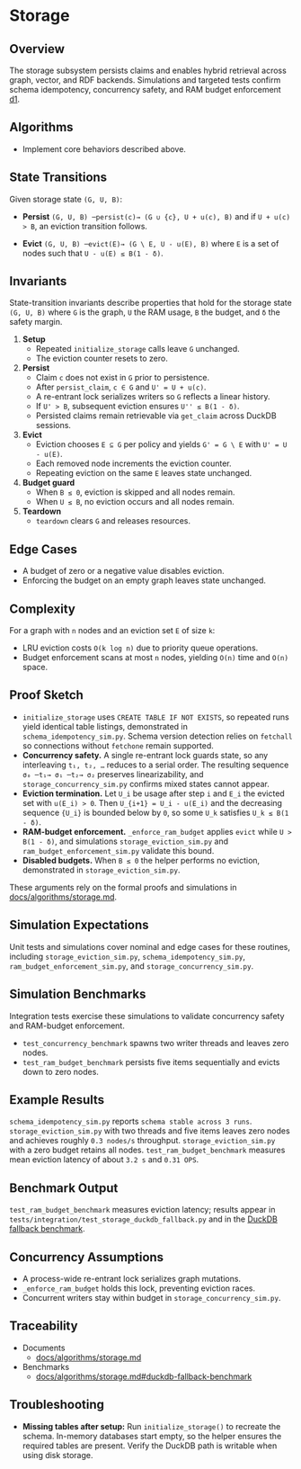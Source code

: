 # Storage

## Overview

The storage subsystem persists claims and enables hybrid retrieval across
graph, vector, and RDF backends. Simulations and targeted tests confirm
schema idempotency, concurrency safety, and RAM budget enforcement [d1].

## Algorithms

- Implement core behaviors described above.

## State Transitions

Given storage state `(G, U, B)`:

- **Persist**
  `(G, U, B) ─persist(c)→ (G ∪ {c}, U + u(c), B)`
  and if `U + u(c) > B`, an eviction transition follows.

- **Evict**
 `(G, U, B) ─evict(E)→ (G \ E, U - u(E), B)`
  where `E` is a set of nodes such that `U - u(E) ≤ B(1 - δ)`.

## Invariants

State-transition invariants describe properties that hold for the storage state
`(G, U, B)` where `G` is the graph, `U` the RAM usage, `B` the budget, and `δ`
the safety margin.

1. **Setup**
   - Repeated `initialize_storage` calls leave `G` unchanged.
   - The eviction counter resets to zero.
2. **Persist**
   - Claim `c` does not exist in `G` prior to persistence.
   - After `persist_claim`, `c ∈ G` and `U' = U + u(c)`.
   - A re-entrant lock serializes writers so `G` reflects a linear history.
   - If `U' > B`, subsequent eviction ensures `U'' ≤ B(1 - δ)`.
   - Persisted claims remain retrievable via `get_claim` across DuckDB
     sessions.
3. **Evict**
   - Eviction chooses `E ⊆ G` per policy and yields
     `G' = G \ E` with `U' = U - u(E)`.
   - Each removed node increments the eviction counter.
   - Repeating eviction on the same `E` leaves state unchanged.
4. **Budget guard**
   - When `B ≤ 0`, eviction is skipped and all nodes remain.
   - When `U ≤ B`, no eviction occurs and all nodes remain.
5. **Teardown**
   - `teardown` clears `G` and releases resources.

## Edge Cases

- A budget of zero or a negative value disables eviction.
- Enforcing the budget on an empty graph leaves state unchanged.

## Complexity

For a graph with `n` nodes and an eviction set `E` of size `k`:

- LRU eviction costs `O(k log n)` due to priority queue operations.
- Budget enforcement scans at most `n` nodes, yielding `O(n)` time and
  `O(n)` space.

## Proof Sketch

- `initialize_storage` uses `CREATE TABLE IF NOT EXISTS`, so repeated runs
  yield identical table listings, demonstrated in
  `schema_idempotency_sim.py`. Schema version detection relies on
  `fetchall` so connections without `fetchone` remain supported.
- **Concurrency safety.** A single re-entrant lock guards state, so any
  interleaving `t₁, t₂, …` reduces to a serial order. The resulting sequence
  `σ₀ ─t₁→ σ₁ ─t₂→ σ₂` preserves linearizability, and
  `storage_concurrency_sim.py` confirms mixed states cannot appear.
- **Eviction termination.** Let `U_i` be usage after step `i` and `E_i` the
  evicted set with `u(E_i) > 0`. Then `U_{i+1} = U_i - u(E_i)` and the
  decreasing sequence `{U_i}` is bounded below by `0`, so some `U_k` satisfies
  `U_k ≤ B(1 - δ)`.
- **RAM-budget enforcement.** `_enforce_ram_budget` applies `evict` while
  `U > B(1 - δ)`, and simulations `storage_eviction_sim.py` and
  `ram_budget_enforcement_sim.py` validate this bound.
- **Disabled budgets.** When `B ≤ 0` the helper performs no eviction,
  demonstrated in `storage_eviction_sim.py`.

These arguments rely on the formal proofs and simulations in
[docs/algorithms/storage.md][d1].

## Simulation Expectations

Unit tests and simulations cover nominal and edge cases for these routines,
including `storage_eviction_sim.py`, `schema_idempotency_sim.py`,
`ram_budget_enforcement_sim.py`, and `storage_concurrency_sim.py`.

## Simulation Benchmarks

Integration tests exercise these simulations to validate concurrency safety and
RAM-budget enforcement.

- `test_concurrency_benchmark` spawns two writer threads and leaves zero nodes.
- `test_ram_budget_benchmark` persists five items sequentially and evicts down
  to zero nodes.

## Example Results

`schema_idempotency_sim.py` reports `schema stable across 3 runs`.
`storage_eviction_sim.py` with two threads and five items leaves zero nodes and
achieves roughly `0.3 nodes/s` throughput.
`storage_eviction_sim.py` with a zero budget retains all nodes.
`test_ram_budget_benchmark` measures mean eviction latency of about `3.2 s`
and `0.31 OPS`.

## Benchmark Output

`test_ram_budget_benchmark` measures eviction latency; results appear in
`tests/integration/test_storage_duckdb_fallback.py` and in the
[DuckDB fallback benchmark][b1].

## Concurrency Assumptions

- A process-wide re-entrant lock serializes graph mutations.
- `_enforce_ram_budget` holds this lock, preventing eviction races.
- Concurrent writers stay within budget in `storage_concurrency_sim.py`.

## Traceability

- Documents
  - [docs/algorithms/storage.md][d1]
- Benchmarks
  - [docs/algorithms/storage.md#duckdb-fallback-benchmark][b1]

[d1]: ../algorithms/storage.md
[b1]: ../algorithms/storage.md#duckdb-fallback-benchmark

## Troubleshooting

- **Missing tables after setup:** Run `initialize_storage()` to recreate the
  schema. In-memory databases start empty, so the helper ensures the required
  tables are present. Verify the DuckDB path is writable when using disk
  storage.

